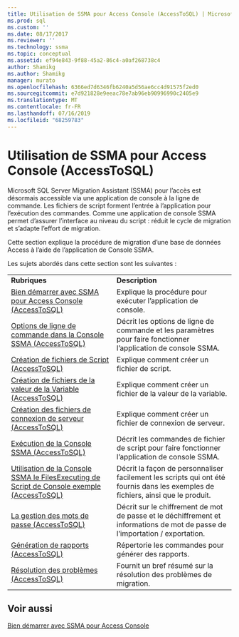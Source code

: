 ```yaml
---
title: Utilisation de SSMA pour Access Console (AccessToSQL) | Microsoft Docs
ms.prod: sql
ms.custom: ''
ms.date: 08/17/2017
ms.reviewer: ''
ms.technology: ssma
ms.topic: conceptual
ms.assetid: ef94e843-9f88-45a2-86c4-a0af268738c4
author: Shamikg
ms.author: Shamikg
manager: murato
ms.openlocfilehash: 6366ed7d6346fb6240a5d56ae6cc4d91575f2ed0
ms.sourcegitcommit: e7d921828e9eeac78e7ab96eb90996990c2405e9
ms.translationtype: MT
ms.contentlocale: fr-FR
ms.lasthandoff: 07/16/2019
ms.locfileid: "68259783"
---
```

# <a name="working-with-ssma-for-access-console-accesstosql"></a>Utilisation de SSMA pour Access Console (AccessToSQL)
Microsoft SQL Server Migration Assistant (SSMA) pour l’accès est désormais accessible via une application de console à la ligne de commande. Les fichiers de script forment l’entrée à l’application pour l’exécution des commandes. Comme une application de console SSMA permet d’assurer l’interface au niveau du script : réduit le cycle de migration et s’adapte l’effort de migration.  
  
Cette section explique la procédure de migration d’une base de données Access à l’aide de l’application de Console SSMA.  
  
Les sujets abordés dans cette section sont les suivantes :  
  
|||  
|-|-|  
|**Rubriques**|**Description**|  
|[Bien démarrer avec SSMA pour Access Console &#40;AccessToSQL&#41;](../../ssma/access/getting-started-with-ssma-for-access-console-accesstosql.md)|Explique la procédure pour exécuter l’application de console.|  
|[Options de ligne de commande dans la Console SSMA &#40;AccessToSQL&#41;](../../ssma/access/command-line-options-in-ssma-console-accesstosql.md)|Décrit les options de ligne de commande et les paramètres pour faire fonctionner l’application de console SSMA.|  
|[Création de fichiers de Script &#40;AccessToSQL&#41;](../../ssma/access/creating-script-files-accesstosql.md)|Explique comment créer un fichier de script.|  
|[Création de fichiers de la valeur de la Variable &#40;AccessToSQL&#41;](../../ssma/access/creating-variable-value-files-accesstosql.md)|Explique comment créer un fichier de la valeur de la variable.|  
|[Création des fichiers de connexion de serveur &#40;AccessToSQL&#41;](../../ssma/access/creating-the-server-connection-files-accesstosql.md)|Explique comment créer un fichier de connexion de serveur.|  
|[Exécution de la Console SSMA &#40;AccessToSQL&#41;](../../ssma/access/executing-the-ssma-console-accesstosql.md)|Décrit les commandes de fichier de script pour faire fonctionner l’application de console SSMA.|  
|[Utilisation de la Console SSMA le FilesExecuting de Script de Console exemple &#40;AccessToSQL&#41;](../../ssma/access/working-sample-console-script-filesexecuting-ssma-console-accesstosql.md)|Décrit la façon de personnaliser facilement les scripts qui ont été fournis dans les exemples de fichiers, ainsi que le produit.|  
|[La gestion des mots de passe &#40;AccessToSQL&#41;](../../ssma/access/managing-passwords-accesstosql.md)|Décrit sur le chiffrement de mot de passe et le déchiffrement et informations de mot de passe de l’importation / exportation.|  
|[Génération de rapports &#40;AccessToSQL&#41;](../../ssma/access/generating-reports-accesstosql.md)|Répertorie les commandes pour générer des rapports.|  
|[Résolution des problèmes &#40;AccessToSQL&#41;](../../ssma/access/troubleshooting-accesstosql.md)|Fournit un bref résumé sur la résolution des problèmes de migration.|  
  
## <a name="see-also"></a>Voir aussi  
[Bien démarrer avec SSMA pour Access Console](getting-started-with-ssma-for-access-console-accesstosql.md)  
  
